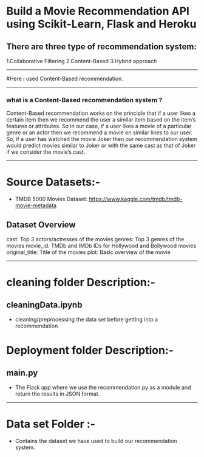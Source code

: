 
# Build a Movie Recommendation API using Scikit-Learn, Flask and Heroku

## There are three type of recommendation system:
1.Collaborative Filtering
2.Content-Based
3.Hybrid approach
<hr>
#Here i used Content-Based recommendation.
<hr>

### what is a  Content-Based recommendation system ?
Content-Based recommendation works on the principle that if a user likes a certain item then we recommend the user a similar item based on the item’s features or attributes. So in our case, if a user likes a movie of a particular genre or an actor then we recommend a movie on similar lines to our user. So, if a user has watched the movie Joker then our recommendation system would predict movies similar to Joker or with the same cast as that of Joker if we consider the movie’s cast.

<hr>

# Source Datasets:- 
- TMDB 5000 Movies Dataset: https://www.kaggle.com/tmdb/tmdb-movie-metadata

## Dataset Overview


cast: Top 3 actors/actresses of the movies
genres: Top 3 genres of the movies
movie_id: TMDb and IMDb IDs for Hollywood and Bollywood movies
original_title: Title of the movies
plot: Basic overview of the movie

<hr>

# cleaning folder Description:-
## cleaningData.ipynb 
- cleaning/preprocessing the data set before getting into a recommendation



# Deployment folder Description:- 
## main.py
- The Flask app where we use the recommendation.py as a module and return the results in JSON format. 

<hr> 

# Data set Folder :- 
- Contains the dataset we have used to build our recommendation system.

